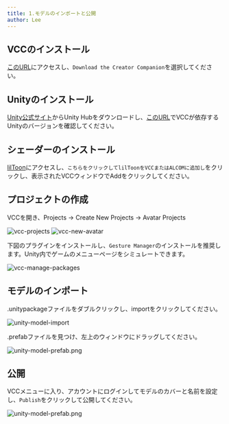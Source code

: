 ```yaml
---
title: 1.モデルのインポートと公開
author: Lee
---
```


## VCCのインストール

[このURL](https://vrchat.com/home/download)にアクセスし、`Download the Creator Companion`を選択してください。

## Unityのインストール

[Unity公式サイト](https://unity.com/)からUnity Hubをダウンロードし、[このURL](https://creators.vrchat.com/sdk/upgrade/current-unity-version/)でVCCが依存するUnityのバージョンを確認してください。

## シェーダーのインストール

[lilToon](https://lilxyzw.github.io/lilToon/ja_JP/first.html#%E5%B0%8E%E5%85%A5%E6%89%8B%E9%A0%86%E3%81%A8%E7%B0%A1%E6%98%93%E3%81%AA%E4%BD%BF%E3%81%84%E6%96%B9)にアクセスし、`こちらをクリックしてlilToonをVCCまたはALCOMに追加し`をクリックし、表示されたVCCウィンドウでAddをクリックしてください。

## プロジェクトの作成

VCCを開き、Projects -> Create New Projects -> Avatar Projects

![vcc-projects](/tips/vrchat/avatar/image/vcc-projects.png)
![vcc-new-avatar](/tips/vrchat/avatar/image/vcc-new-avatar.png)

下図のプラグインをインストールし、`Gesture Manager`のインストールを推奨します。Unity内でゲームのメニューページをシミュレートできます。

![vcc-manage-packages](/tips/vrchat/avatar/image/vcc-manage-packages.png)

## モデルのインポート

.unitypackageファイルをダブルクリックし、importをクリックしてください。

![unity-model-import](/tips/vrchat/avatar/image/unity-model-import.png)

.prefabファイルを見つけ、左上のウィンドウにドラッグしてください。

![unity-model-prefab.png](/tips/vrchat/avatar/image/unity-model-prefab.png)

## 公開

VCCメニューに入り、アカウントにログインしてモデルのカバーと名前を設定し、`Publish`をクリックして公開してください。

![unity-model-prefab.png](/tips/vrchat/avatar/image/unity-build-publish.png)
